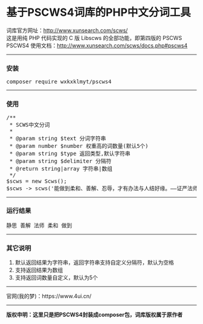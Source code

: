# 基于PSCWS4词库的PHP中文分词工具
词库官方网址：http://www.xunsearch.com/scws/<br>
这是用纯 PHP 代码实现的 C 版 Libscws 的全部功能，即第四版的 PSCWS<br>
PSCWS4 使用文档：http://www.xunsearch.com/scws/docs.php#pscws4<br>
<hr>
<h3>安装</h3>
<pre>composer require wxkxklmyt/pscws4</pre>
<hr>
<h3>使用</h3>
<pre>
/**
 * SCWS中文分词
 *
 * @param string $text 分词字符串
 * @param number $number 权重高的词数量(默认5个)
 * @param string $type 返回类型,默认字符串
 * @param string $delimiter 分隔符
 * @return string|array 字符串|数组
 */
$scws = new Scws();
$scws -> scws('能做到柔和、善解、忍辱，才有办法与人结好缘。——证严法师《静思语》');
</pre>
<hr>
<h3>运行结果</h3>
<pre>
静思 善解 法师 柔和 做到
</pre>
<hr>
<h3>其它说明</h3>
<ol>
  <li>默认返回结果为字符串，返回字符串支持自定义分隔符，默认为空格</li>
  <li>支持返回结果为数组</li>
  <li>支持返回词数量自定义，默认为5个</li>
</ol>
<hr>
官网(我的梦)：https://www.4ui.cn/
<hr>
<p><strong>版权申明：这里只是把PSCWS4封装成composer包，词库版权属于原作者</strong></p>
